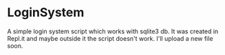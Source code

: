 # LoginSystem
A simple login system script which works with sqlite3 db.
It was created in Repl.it and maybe outside it the script doesn't work. I'll upload a new file soon.
